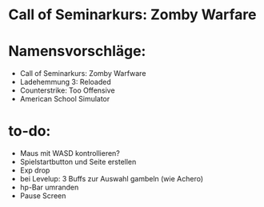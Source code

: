 # Call of Seminarkurs: Zomby Warfare

# Namensvorschläge:

* Call of Seminarkurs: Zomby Warfware
* Ladehemmung 3: Reloaded
* Counterstrike: Too Offensive
* American School Simulator

# to-do:
* Maus mit WASD kontrollieren?
* Spielstartbutton und Seite erstellen
* Exp drop
* bei Levelup: 3 Buffs zur Auswahl gambeln (wie Achero)
* hp-Bar umranden
* Pause Screen
